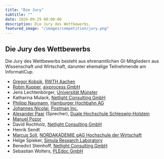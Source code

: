 ```yaml
---
title: "Die Jury"
subtitle: ""
date: 2020-09-29 00:00:00
description: Die Jury des Wettbewerbs.
featured_image: "/images/competition/jury.png"
---
```


## Die Jury des Wettbewerbs

Die Jury des Wettbewerbs besteht aus ehrenamtlichen GI-Mitgliedern aus Wissenschaft und Wirtschaft, darunter ehemalige Teilnehmende am InformatiCup.

- [Gregor Kobsik](https://github.com/GregorKobsik), [RWTH Aachen](https://www.rwth-aachen.de/)
- [Robin Kupper](https://github.com/DiddiZ), [aixprocess GmbH](https://www.aixprocess.de )
- Jens Lechtenbörger, [Universität Münster](https://www.wi.uni-muenster.de/de/institut/dbis/personen/jens-lechtenboerger)
- Katharina Mulack, [Netlight Consulting GmbH](https://www.netlight.com/)
- [Philipp Naumann](https://github.com/bitflipp), [Hamburger Hochbahn AG](https://www.hochbahn.de/)
- [Johannes Nicolai](https://github.com/jonico), [Postman Inc.](https://www.postman.com/)
- [Alexander Paar](https://github.com/AlexPaar) (Sprecher), [Duale Hochschule Schleswig-Holstein](https://www.dhsh.de/)
- [Manuel Pozor](https://github.com/ManuelPozor)
- David Rochholz, [Netlight Consulting GmbH](https://www.netlight.com/)
- Henrik Sendt
- [Marcus Soll](https://msoll.de/), [NORDAKADEMIE gAG Hochschule der Wirtschaft](https://www.nordakademie.de/)
- Helge Spieker, [Simula Research Laboratory](https://www.simula.no/)
- Benedict Steinhoff, [Netlight Consulting GmbH](https://www.netlight.com/)
- Sebastian Wolters, [PLEdoc GmbH](http://www.pledoc.de/)
